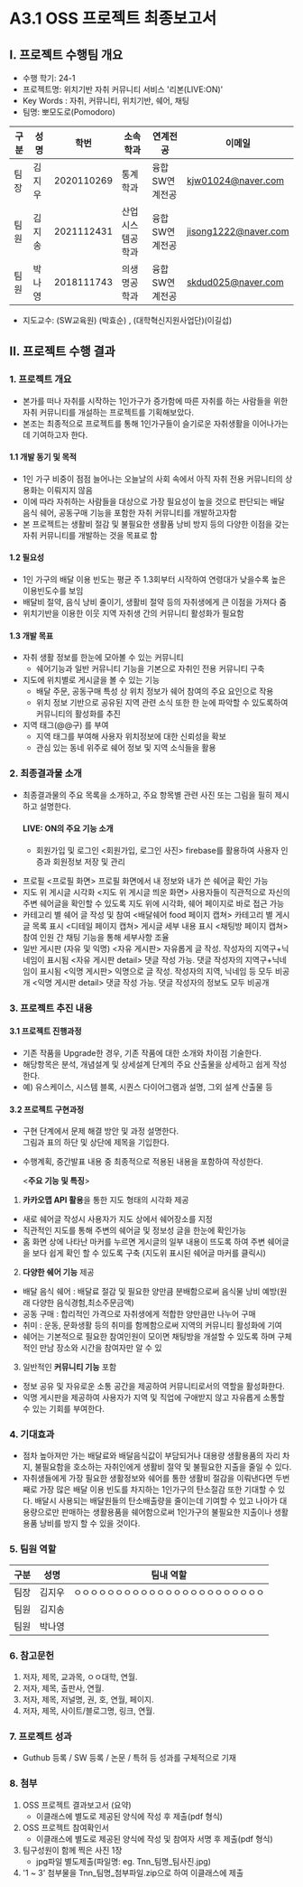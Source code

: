 # A3.1 OSS 프로젝트 최종보고서

## I. 프로젝트 수행팀 개요

* 수행 학기:  24-1
* 프로젝트명:  위치기반 자취 커뮤니티 서비스 '리본(LIVE:ON)'
* Key Words : 자취, 커뮤니티, 위치기반, 쉐어, 채팅
* 팀명: 뽀모도로(Pomodoro)        

구분 | 성명 | 학번 | 소속학과 | 연계전공 | 이메일
------|-------|-------|-------|-------|-------
팀장 | 김지우 | 2020110269 | 통계학과 | 융합SW연계전공 | kjw01024@naver.com         
팀원 | 김지송 | 2021112431 | 산업시스템공학과 | 융합SW연계전공 | jisong1222@naver.com        
팀원 | 박나영 | 2018111743 | 의생명공학과 | 융합SW연계전공 | skdud025@naver.com        

* 지도교수: (SW교육원)      (박효순)     , (대학혁신지원사업단)(이길섭)  

## II. 프로젝트  수행 결과

### 1. 프로젝트 개요  
- 본가를 떠나 자취를 시작하는 1인가구가 증가함에 따른 자취를 하는 사람들을 위한 자취 커뮤니티를 개설하는 프로젝트를 기획해보았다.
- 본조는 최종적으로 프로젝트를 통해 1인가구들이 슬기로운 자취생활을 이어나가는데 기여하고자 한다.

#### 1.1 개발 동기 및 목적  
- 1인 가구 비중이 점점 늘어나는 오늘날의 사회 속에서 아직 자취 전용 커뮤니티의 상용화는 이뤄지지 않음
- 이에 따라 자취하는 사람들을 대상으로 가장 필요성이 높을 것으로 판단되는 배달 음식 쉐어, 공동구매 기능을 포함한 자취 커뮤니티를 개발하고자함
- 본 프로젝트는 생활비 절감 및 불필요한 생활품 낭비 방지 등의 다양한 이점을 갖는 자취 커뮤니티를 개발하는 것을 목표로 함
#### 1.2 필요성 
- 1인 가구의 배달 이용 빈도는 평균 주 1.3회부터 시작하여 연령대가 낮을수록 높은 이용빈도수를 보임
- 배달비 절약, 음식 낭비 줄이기, 생활비 절약 등의 자취생에게 큰 이점을 가져다 줌
- 위치기반을 이용한 이웃 지역 자취생 간의 커뮤니티 활성화가 필요함

#### 1.3 개발 목표  
- 자취 생활 정보를 한눈에 모아볼 수 있는 커뮤니티
    - 쉐어기능과 일반 커뮤니티 기능을 기본으로 자취인 전용 커뮤니티 구축
- 지도에 위치별로 게시글을 볼 수 있는 기능
    - 배달 주문, 공동구매 특성 상 위치 정보가 쉐어 참여의 주요 요인으로 작용
    - 위치 정보 기반으로 공유된 지역 관련 소식 또한 한 눈에 파악할 수 있도록하여 커뮤니티의 활성화를 추진
- 지역 태그(@@구) 를 부여
    - 지역 태그를 부여해 사용자 위치정보에 대한 신뢰성을 확보
    - 관심 있는 동네 위주로 쉐어 정보 및 지역 소식들을 활용

### 2. 최종결과물 소개  

* 최종결과물의 주요 목록을 소개하고, 주요 항목별 관련 사진 또는 그림을 필히 제시하고 설명한다.
  #### LIVE: ON의 주요 기능 소개
  - 회원가입 및 로그인
<회원가입, 로그인 사진> 
firebase를 활용하여 사용자 인증과 회원정보 저장 및 관리
- 프로필
<프로필 화면>
프로필 화면에서 내 정보와 내가 쓴 쉐어글 확인 가능
- 지도 위 게시글 시각화
<지도 위 게시글 띄운 화면>
사용자들이 직관적으로 자신의 주변 쉐어글을 확인할 수 있도록 지도 위에 시각화, 쉐어 페이지로 바로 접근 가능
- 카테고리 별 쉐어 글 작성 및 참여
<배달쉐어 food 페이지 캡쳐>
카테고리 별 게시글 목록 표시
<디테일 페이지 캡쳐>
게시글 세부 내용 표시
<채팅방 페이지 캡쳐>
참여 인원 간 채팅 기능을 통해 세부사항 조율
- 일반 게시판 (자유 및 익명)
<자유 게시판>
자유롭게 글 작성. 작성자의 지역구+닉네임이 표시됨
<자유 게시판 detail>
댓글 작성 가능. 댓글 작성자의 지역구+닉네임이 표시됨
<익명 게시판>
익명으로 글 작성. 작성자의 지역, 닉네임 등 모두 비공개
<익명 게시판 detail>
댓글 작성 가능. 댓글 작성자의 정보도 모두 비공개
  

### 3. 프로젝트 추진 내용    

#### 3.1 프로젝트 진행과정    

* 기존 작품을 Upgrade한 경우, 기존 작품에 대한 소개와 차이점 기술한다.   
* 해당항목은 분석, 개념설계 및 상세설계 단계의 주요 산출물을 상세하고 쉽게 작성한다.    
* 예) 유스케이스, 시스템 블록, 시퀀스 다이어그램과 설명, 그외 설계 산출물 등  

#### 3.2 프로젝트 구현과정    

* 구현 단계에서 문제 해결 방안 및 과정 설명한다.    
    그림과 표의 하단 및 상단에 제목을 기입한다.  
* 수행계획, 중간발표 내용 중 최종적으로 적용된 내용을 포함하여 작성한다.

  <**주요 기능 및 특징**>

1. **카카오맵 API 활용**을 통한 지도 형태의 시각화 제공
- 새로 쉐어글 작성시 사용자가 지도 상에서 쉐어장소를 지정
- 직관적인 지도를 통해 주변의 쉐어글 및 정보성 글을 한눈에 확인가능
- 홈 화면 상에 나타난 마커를 누르면 게시글의 일부 내용이 뜨도록 하여 주변 쉐어글을 보다 쉽게 확인 할 수 있도록 구축 (지도위 표시된 쉐어글 마커를 클릭시)

2. **다양한 쉐어 기능** 제공
- 배달 음식 쉐어 : 배달료 절감 및 필요한 양만큼 분배함으로써 음식물 낭비 예방(원래 다양한 음식경험,최소주문금액)
- 공동 구매 : 합리적인 가격으로 자취생에게 적합한 양만큼만 나누어 구매
- 취미 : 운동, 문화생활 등의 취미를 함께함으로써 지역의 커뮤니티 활성화에 기여
- 쉐어는 기본적으로 필요한 참여인원이 모이면 채팅방을 개설할 수 있도록 하며 구체적인 만남 장소와 시간을 참여자만 알 수 있

3. 일반적인 **커뮤니티 기능** 포함
- 정보 공유 및 자유로운 소통 공간을 제공하여 커뮤니티로서의 역할을 활성화한다.
- 익명 게시판을 제공하여 사용자가 지역 및 직업에 구애받지 않고 자유롭게 소통할 수 있는 기회를 부여한다.

### 4. 기대효과  

- 점차 높아져만 가는 배달료와 배달음식값이 부담되거나 대용량 생활용품의 자리 차지, 불필요함을 호소하는 자취인에게 생활비 절약 및 불필요한 지출을 줄일 수 있다.
- 자취생들에게 가장 필요한 생활정보와 쉐어를 통한 생활비 절감을 이뤄낸다면 두번째로 가장 많은 배달 이용 빈도를 차지하는 1인가구의 탄소절감 또한 기대할 수 있다. 배달시 사용되는 배달원들의 탄소배출량을 줄이는데 기여할 수 있고 나아가 대용량으로만 판매하는 생활용품을 쉐어함으로써 1인가구의 불필요한 지출이나 생활용품 낭비를 방지 할 수 있을 것이다.

### 5. 팀원 역할    

구분 | 성명 | 팀내 역할 
:----:|:-----:|-------
팀장 | 김지우  | ㅇㅇㅇㅇㅇㅇㅇㅇㅇㅇㅇㅇㅇㅇㅇㅇㅇㅇㅇㅇㅇㅇㅇ 
팀원 | 김지송  |         
팀원 | 박나영  |         

### 6. 참고문헌  

1. 저자, 제목, 교과목, ㅇㅇ대학, 연월.  
2. 저자, 제목, 출판사, 연월.
2. 저자, 제목, 저널명, 권, 호, 연월, 페이지.
3. 저자, 제목, 사이트/블로그명, 링크, 연월.  

### 7. 프로젝트 성과    

* Guthub 등록 / SW 등록 / 논문 / 특허 등 성과를 구체적으로 기재  

### 8. 첨부  

1. OSS 프로젝트 결과보고서 (요약)  
    * 이클래스에 별도로 제공된 양식에 작성 후 제출(pdf 형식)  
2. OSS 프로젝트 참여확인서  
    * 이클래스에 별도로 제공된 양식에 작성 및 참여자 서명 후 제출(pdf 형식)    
3. 팀구성원이 함께 찍은 사진 1장  
    * jpg파일 별도제출(파일명: eg. Tnn_팀명_팀사진.jpg)  
4. '1 ~ 3' 첨부물을 Tnn_팀명_첨부파일.zip으로 하여 이클래스에 제출
